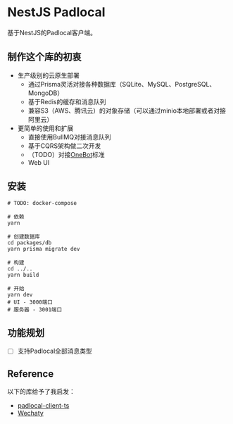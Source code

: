 # NestJS Padlocal

基于NestJS的Padlocal客户端。

## 制作这个库的初衷

- 生产级别的云原生部署
  - 通过Prisma灵活对接各种数据库（SQLite、MySQL、PostgreSQL、MongoDB）
  - 基于Redis的缓存和消息队列
  - 兼容S3（AWS、腾讯云）的对象存储（可以通过minio本地部署或者对接阿里云）
- 更简单的使用和扩展
  - 直接使用BullMQ对接消息队列
  - 基于CQRS架构做二次开发
  - （TODO）对接[OneBot](https://onebot.dev)标准
  - Web UI

## 安装
```shell
# TODO: docker-compose

# 依赖
yarn

# 创建数据库
cd packages/db
yarn prisma migrate dev

# 构建
cd ../..
yarn build

# 开始
yarn dev
# UI - 3000端口
# 服务器 - 3001端口
```

## 功能规划

- [ ] 支持Padlocal全部消息类型

## Reference

以下的库给予了我启发：

- [padlocal-client-ts](https://github.com/padlocal/padlocal-client-ts)
- [Wechaty](https://github.com/wechaty/wechaty)